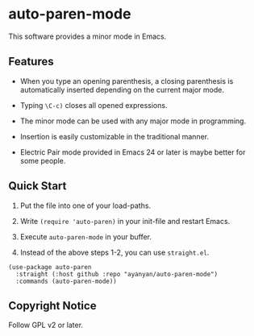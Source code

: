 # auto-paren-mode

This software provides a minor mode in Emacs.

## Features

* When you type an opening parenthesis, a closing parenthesis is automatically inserted depending on the current major mode.

* Typing `\C-c)` closes all opened expressions.

* The minor mode can be used with any major mode in programming.

* Insertion is easily customizable in the traditional manner.

* Electric Pair mode provided in Emacs 24 or later is maybe better for some people.

## Quick Start

1. Put the file into one of your load-paths.

2. Write `(require 'auto-paren)` in your init-file and restart Emacs.

3. Execute `auto-paren-mode` in your buffer.

0. Instead of the above steps 1-2, you can use `straight.el`.
```
(use-package auto-paren
  :straight (:host github :repo "ayanyan/auto-paren-mode")
  :commands (auto-paren-mode))
```

## Copyright Notice

Follow GPL v2 or later.

